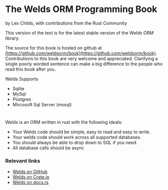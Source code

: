 # The Welds ORM Programming Book

by Lex Childs, with contributions from the Rust Community

This version of the text is for the latest stable version of the Welds ORM library.

The source for this book is hosted on github at [https://github.com/weldsorm/book](https://github.com/weldsorm/book). 
Contributions to this book are very welcome and appreciated. Clarifying a single poorly worded sentence can make a big difference to the people who read this book after you.

Welds Supports
- Sqlite
- MySql
- Postgres
- Mircosoft Sql Server (mssql)

#

Welds is an ORM written in rust with the following ideals:

- Your Welds code should be simple, easy to read and easy to write.
- Your welds code should work across all supported databases.
- You should always be able to drop down to SQL if you need.
- All database calls should be async

### Relevant links

- [Welds on GitHub](https://github.com/weldsorm/welds)
- [Welds on Crate.io](https://crates.io/crates/welds)
- [Welds on docs.rs](https://docs.rs/welds/latest/welds/)
